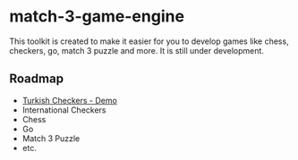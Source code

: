# match-3-game-engine

This toolkit is created to make it easier for you to develop games like chess, checkers, go, match 3 puzzle and more. It is still under development.

## Roadmap

- [Turkish Checkers - Demo](https://turkish-checkers-demo.surge.sh/)
- International Checkers
- Chess
- Go
- Match 3 Puzzle
- etc.
